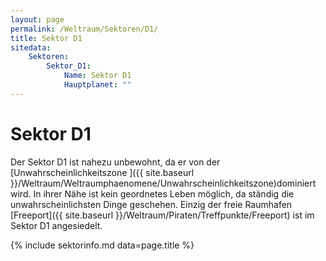 ```yaml
---
layout: page
permalink: /Weltraum/Sektoren/D1/
title: Sektor D1
sitedata:
    Sektoren:
        Sektor_D1:
            Name: Sektor D1
            Hauptplanet: ""
---
```


# Sektor D1

Der Sektor D1 ist nahezu unbewohnt, da er von der [Unwahrscheinlichkeitszone ]({{ site.baseurl }}/Weltraum/Weltraumphaenomene/Unwahrscheinlichkeitszone)dominiert wird. In ihrer Nähe ist kein geordnetes Leben möglich, da ständig die unwahrscheinlichsten Dinge geschehen. Einzig der freie Raumhafen [Freeport]({{ site.baseurl }}/Weltraum/Piraten/Treffpunkte/Freeport) ist im Sektor D1 angesiedelt.

{% include sektorinfo.md data=page.title %}
